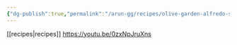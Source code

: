 ```yaml
---
{"dg-publish":true,"permalink":"/arun-gg/recipes/olive-garden-alfredo-sauce/"}
---
```


[[recipes\|recipes]]
https://youtu.be/0zxNpJruXns
